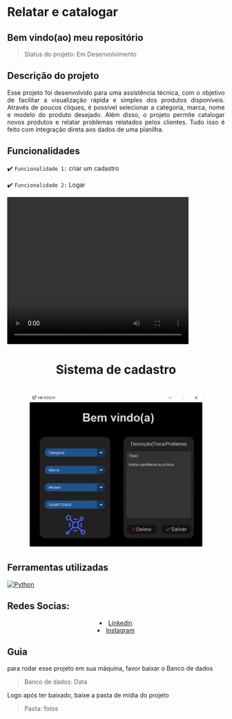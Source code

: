 <h1>Relatar e catalogar</h1>

<h2>Bem vindo(ao) meu repositório</h2>

>Status do projeto: Em Desenvolvimento

## Descrição do projeto
 <p align="justify">
Esse projeto foi desenvolvido para uma assistência técnica, com o objetivo de facilitar a visualização rápida e simples dos produtos disponíveis. Através de poucos cliques, é possível selecionar a categoria, marca, nome e modelo do produto desejado. Além disso, o projeto permite catalogar novos produtos e relatar problemas relatados pelos clientes. Tudo isso é feito com integração direta aos dados de uma planilha.</p>
<div>
    
## Funcionalidades

:heavy_check_mark: `Funcionalidade 1:` criar um cadastro

:heavy_check_mark: `Funcionalidade 2:` Logar
        
<video width="420" height="340" controls="controls">
    <source src="./filme.mp4" type="video/mp4">
</video>
 
<div align='center'>
    <h1>Sistema de cadastro<h1>
    <img src='./demo.gif' title='demo catalogar e relatar' width='400px' />
</div>
            
## Ferramentas utilizadas

<a href="https://www.python.org" target="_blank"> <img src="https://www.tshirtgeek.com.br/wp-content/uploads/2021/03/com001.jpg" alt="Python" width="40" height="40"/> </a> 
    
<h2 style="text-align:left;">Redes Socias:</h2>
  <li style="text-align:center;"><a href="https://www.linkedin.com/in/habacuque-gosch-de-oliveira-993b45264/">Linkedin</a></li>
<li style="text-align:center;"><a href="https://www.instagram.com/gosch_tlgd"/>Instagram</a></li>
</div>     
 
<h2>Guia</h2>

para rodar esse projeto em sua máquina, favor baixar o Banco de dados


>Banco de dados: Data

Logo após ter baixado, baixe a pasta de mídia do projeto

>Pasta: fotos
